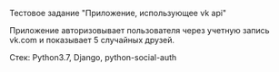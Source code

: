 Тестовое задание "Приложение, использующее vk api"

Приложение авторизовывает пользователя через учетную запись vk.com и показывает
5 случайных друзей.

Cтек: Python3.7, Django, python-social-auth
